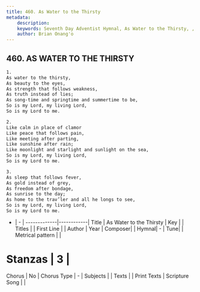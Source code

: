 ```yaml
---
title: 460. As Water to the Thirsty
metadata:
    description: 
    keywords: Seventh Day Adventist Hymnal, As Water to the Thirsty, , 
    author: Brian Onang'o
---
```



## 460. AS WATER TO THE THIRSTY

```txt
1.
As water to the thirsty,
As beauty to the eyes,
As strength that follows weakness,
As truth instead of lies;
As song-time and springtime and summertime to be,
So is my Lord, my living Lord,
So is my Lord to me.

2.
Like calm in place of clamor
Like peace that follows pain,
Like meeting after parting,
Like sunshine after rain;
Like moonlight and starlight and sunlight on the sea,
So is my Lord, my living Lord,
So is my Lord to me.

3.
As sleep that follows fever,
As gold instead of grey,
As freedom after bondage,
As sunrise to the day;
As home to the trav’ler and all he longs to see,
So is my Lord, my living Lord,
So is my Lord to me.
```

- |   -  |
-------------|------------|
Title | As Water to the Thirsty |
Key |  |
Titles |  |
First Line |  |
Author | 
Year | 
Composer|  |
Hymnal|  - |
Tune|  |
Metrical pattern | |
# Stanzas | 3 |
Chorus | No |
Chorus Type | - |
Subjects |  |
Texts |  |
Print Texts | 
Scripture Song |  |
  
